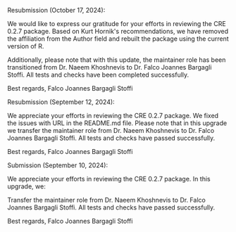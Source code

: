 Resubmission (October 17, 2024):

We would like to express our gratitude for your efforts in reviewing the CRE 0.2.7 package. Based on Kurt Hornik's recommendations, we have removed the affiliation from the Author field and rebuilt the package using the current version of R.

Additionally, please note that with this update, the maintainer role has been transitioned from Dr. Naeem Khoshnevis to Dr. Falco Joannes Bargagli Stoffi. All tests and checks have been completed successfully.

Best regards, 
Falco Joannes Bargagli Stoffi


Resubmission (September 12, 2024):

We appreciate your efforts in reviewing the CRE 0.2.7 package. We fixed the issues with URL in the README.md file. Please note that in this upgrade we transfer the maintainer role from Dr. Naeem Khoshnevis to Dr. Falco Joannes Bargagli Stoffi. All tests and checks have passed successfully.

Best regards, 
Falco Joannes Bargagli Stoffi

Submission (September 10, 2024):

We appreciate your efforts in reviewing the CRE 0.2.7 package. In this upgrade, we:

Transfer the maintainer role from Dr. Naeem Khoshnevis to Dr. Falco Joannes Bargagli Stoffi. All tests and checks have passed successfully.

Best regards, 
Falco Joannes Bargagli Stoffi

